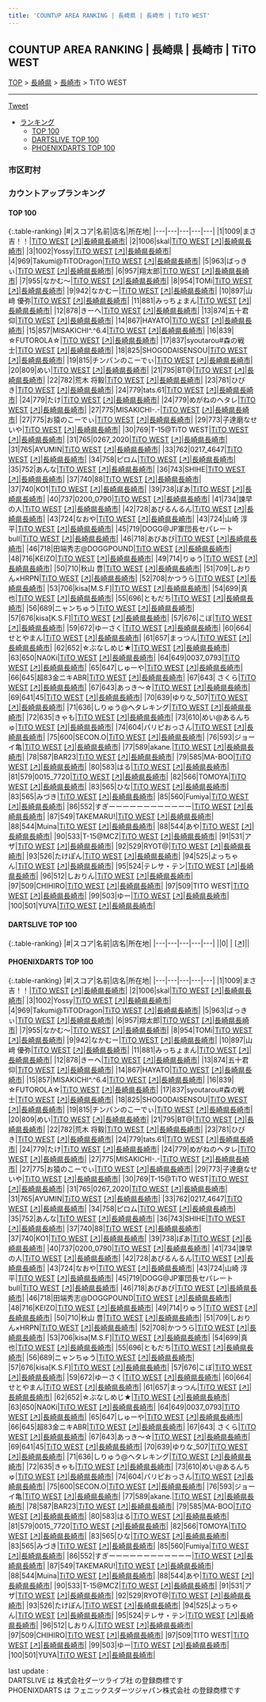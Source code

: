 ```yaml
---
title: 'COUNTUP AREA RANKING | 長崎県 | 長崎市 | TiTO WEST'
---
```

## COUNTUP AREA RANKING | 長崎県 | 長崎市 | TiTO WEST

[TOP](/darts/rank/) > [長崎県](/darts/rank/長崎県/) > [長崎市](/darts/rank/長崎県/長崎市/) > TiTO WEST

___

<a href="https://twitter.com/share?ref_src=twsrc%5Etfw" data-text="COUNTUP AREA RANKING | 長崎県長崎市TiTO WEST" class="twitter-share-button" data-hashtags="DARTSLIVE,PHOENIXDARTS,darts,ダーツ" data-show-count="false">Tweet</a>

* [ランキング](#カウントアップランキング)
    * [TOP 100](#top-100)
    * [DARTSLIVE TOP 100](#dartslive-top-100)
    * [PHOENIXDARTS TOP 100](#phoenixdarts-top-100)

### 市区町村

<ul>

</ul>

### カウントアップランキング

#### TOP 100



{:.table-ranking}
|#|スコア|名前|店名|所在地|
|---|---|---|---|---|
|1|1009|<span class="rank-name-pd">まさ吉！！</span>|<a href="/darts/rank/shops/7920.html">TiTO WEST</a> <a href="https://vs.phoenixdarts.com/jp/shop/shopDetailInfo/s_7920?s_seq=7920">[↗]</a>|<a href="/darts/rank/長崎県/長崎市">長崎県長崎市</a>|
|2|1006|<span class="rank-name-pd">skal</span>|<a href="/darts/rank/shops/7920.html">TiTO WEST</a> <a href="https://vs.phoenixdarts.com/jp/shop/shopDetailInfo/s_7920?s_seq=7920">[↗]</a>|<a href="/darts/rank/長崎県/長崎市">長崎県長崎市</a>|
|3|1002|<span class="rank-name-pd">Yossy</span>|<a href="/darts/rank/shops/7920.html">TiTO WEST</a> <a href="https://vs.phoenixdarts.com/jp/shop/shopDetailInfo/s_7920?s_seq=7920">[↗]</a>|<a href="/darts/rank/長崎県/長崎市">長崎県長崎市</a>|
|4|969|<span class="rank-name-pd">Takumi@TiTODragon</span>|<a href="/darts/rank/shops/7920.html">TiTO WEST</a> <a href="https://vs.phoenixdarts.com/jp/shop/shopDetailInfo/s_7920?s_seq=7920">[↗]</a>|<a href="/darts/rank/長崎県/長崎市">長崎県長崎市</a>|
|5|963|<span class="rank-name-pd">ばっきぃ</span>|<a href="/darts/rank/shops/7920.html">TiTO WEST</a> <a href="https://vs.phoenixdarts.com/jp/shop/shopDetailInfo/s_7920?s_seq=7920">[↗]</a>|<a href="/darts/rank/長崎県/長崎市">長崎県長崎市</a>|
|6|957|<span class="rank-name-pd">翔太郎</span>|<a href="/darts/rank/shops/7920.html">TiTO WEST</a> <a href="https://vs.phoenixdarts.com/jp/shop/shopDetailInfo/s_7920?s_seq=7920">[↗]</a>|<a href="/darts/rank/長崎県/長崎市">長崎県長崎市</a>|
|7|955|<span class="rank-name-pd">なかむ〜</span>|<a href="/darts/rank/shops/7920.html">TiTO WEST</a> <a href="https://vs.phoenixdarts.com/jp/shop/shopDetailInfo/s_7920?s_seq=7920">[↗]</a>|<a href="/darts/rank/長崎県/長崎市">長崎県長崎市</a>|
|8|954|<span class="rank-name-pd">TOMi</span>|<a href="/darts/rank/shops/7920.html">TiTO WEST</a> <a href="https://vs.phoenixdarts.com/jp/shop/shopDetailInfo/s_7920?s_seq=7920">[↗]</a>|<a href="/darts/rank/長崎県/長崎市">長崎県長崎市</a>|
|9|942|<span class="rank-name-pd">なかむー</span>|<a href="/darts/rank/shops/7920.html">TiTO WEST</a> <a href="https://vs.phoenixdarts.com/jp/shop/shopDetailInfo/s_7920?s_seq=7920">[↗]</a>|<a href="/darts/rank/長崎県/長崎市">長崎県長崎市</a>|
|10|897|<span class="rank-name-pd">山﨑 優弥</span>|<a href="/darts/rank/shops/7920.html">TiTO WEST</a> <a href="https://vs.phoenixdarts.com/jp/shop/shopDetailInfo/s_7920?s_seq=7920">[↗]</a>|<a href="/darts/rank/長崎県/長崎市">長崎県長崎市</a>|
|11|881|<span class="rank-name-pd">みっちょまん</span>|<a href="/darts/rank/shops/7920.html">TiTO WEST</a> <a href="https://vs.phoenixdarts.com/jp/shop/shopDetailInfo/s_7920?s_seq=7920">[↗]</a>|<a href="/darts/rank/長崎県/長崎市">長崎県長崎市</a>|
|12|878|<span class="rank-name-pd">きーへ</span>|<a href="/darts/rank/shops/7920.html">TiTO WEST</a> <a href="https://vs.phoenixdarts.com/jp/shop/shopDetailInfo/s_7920?s_seq=7920">[↗]</a>|<a href="/darts/rank/長崎県/長崎市">長崎県長崎市</a>|
|13|874|<span class="rank-name-pd"><span class="pro-icon-pd"></span>五十君 仰</span>|<a href="/darts/rank/shops/7920.html">TiTO WEST</a> <a href="https://vs.phoenixdarts.com/jp/shop/shopDetailInfo/s_7920?s_seq=7920">[↗]</a>|<a href="/darts/rank/長崎県/長崎市">長崎県長崎市</a>|
|14|867|<span class="rank-name-pd">HAYATO</span>|<a href="/darts/rank/shops/7920.html">TiTO WEST</a> <a href="https://vs.phoenixdarts.com/jp/shop/shopDetailInfo/s_7920?s_seq=7920">[↗]</a>|<a href="/darts/rank/長崎県/長崎市">長崎県長崎市</a>|
|15|857|<span class="rank-name-pd">MISAKICHI^.^6.4</span>|<a href="/darts/rank/shops/7920.html">TiTO WEST</a> <a href="https://vs.phoenixdarts.com/jp/shop/shopDetailInfo/s_7920?s_seq=7920">[↗]</a>|<a href="/darts/rank/長崎県/長崎市">長崎県長崎市</a>|
|16|839|<span class="rank-name-pd">☆FUTOROLA☆</span>|<a href="/darts/rank/shops/7920.html">TiTO WEST</a> <a href="https://vs.phoenixdarts.com/jp/shop/shopDetailInfo/s_7920?s_seq=7920">[↗]</a>|<a href="/darts/rank/長崎県/長崎市">長崎県長崎市</a>|
|17|837|<span class="rank-name-pd">syoutarou#森の戦士</span>|<a href="/darts/rank/shops/7920.html">TiTO WEST</a> <a href="https://vs.phoenixdarts.com/jp/shop/shopDetailInfo/s_7920?s_seq=7920">[↗]</a>|<a href="/darts/rank/長崎県/長崎市">長崎県長崎市</a>|
|18|825|<span class="rank-name-pd">SHOGODAISENSOU</span>|<a href="/darts/rank/shops/7920.html">TiTO WEST</a> <a href="https://vs.phoenixdarts.com/jp/shop/shopDetailInfo/s_7920?s_seq=7920">[↗]</a>|<a href="/darts/rank/長崎県/長崎市">長崎県長崎市</a>|
|19|815|<span class="rank-name-pd">チンパンのこーでぃ</span>|<a href="/darts/rank/shops/7920.html">TiTO WEST</a> <a href="https://vs.phoenixdarts.com/jp/shop/shopDetailInfo/s_7920?s_seq=7920">[↗]</a>|<a href="/darts/rank/長崎県/長崎市">長崎県長崎市</a>|
|20|809|<span class="rank-name-pd">めい</span>|<a href="/darts/rank/shops/7920.html">TiTO WEST</a> <a href="https://vs.phoenixdarts.com/jp/shop/shopDetailInfo/s_7920?s_seq=7920">[↗]</a>|<a href="/darts/rank/長崎県/長崎市">長崎県長崎市</a>|
|21|795|<span class="rank-name-pd">BT@</span>|<a href="/darts/rank/shops/7920.html">TiTO WEST</a> <a href="https://vs.phoenixdarts.com/jp/shop/shopDetailInfo/s_7920?s_seq=7920">[↗]</a>|<a href="/darts/rank/長崎県/長崎市">長崎県長崎市</a>|
|22|782|<span class="rank-name-pd">荒木 将毅</span>|<a href="/darts/rank/shops/7920.html">TiTO WEST</a> <a href="https://vs.phoenixdarts.com/jp/shop/shopDetailInfo/s_7920?s_seq=7920">[↗]</a>|<a href="/darts/rank/長崎県/長崎市">長崎県長崎市</a>|
|23|781|<span class="rank-name-pd">ひびき</span>|<a href="/darts/rank/shops/7920.html">TiTO WEST</a> <a href="https://vs.phoenixdarts.com/jp/shop/shopDetailInfo/s_7920?s_seq=7920">[↗]</a>|<a href="/darts/rank/長崎県/長崎市">長崎県長崎市</a>|
|24|779|<span class="rank-name-pd">tats.61</span>|<a href="/darts/rank/shops/7920.html">TiTO WEST</a> <a href="https://vs.phoenixdarts.com/jp/shop/shopDetailInfo/s_7920?s_seq=7920">[↗]</a>|<a href="/darts/rank/長崎県/長崎市">長崎県長崎市</a>|
|24|779|<span class="rank-name-pd">たけ</span>|<a href="/darts/rank/shops/7920.html">TiTO WEST</a> <a href="https://vs.phoenixdarts.com/jp/shop/shopDetailInfo/s_7920?s_seq=7920">[↗]</a>|<a href="/darts/rank/長崎県/長崎市">長崎県長崎市</a>|
|24|779|<span class="rank-name-pd">めがねのヘタレ</span>|<a href="/darts/rank/shops/7920.html">TiTO WEST</a> <a href="https://vs.phoenixdarts.com/jp/shop/shopDetailInfo/s_7920?s_seq=7920">[↗]</a>|<a href="/darts/rank/長崎県/長崎市">長崎県長崎市</a>|
|27|775|<span class="rank-name-pd">MISAKICHI-.-</span>|<a href="/darts/rank/shops/7920.html">TiTO WEST</a> <a href="https://vs.phoenixdarts.com/jp/shop/shopDetailInfo/s_7920?s_seq=7920">[↗]</a>|<a href="/darts/rank/長崎県/長崎市">長崎県長崎市</a>|
|27|775|<span class="rank-name-pd">お猿のこーでぃ</span>|<a href="/darts/rank/shops/7920.html">TiTO WEST</a> <a href="https://vs.phoenixdarts.com/jp/shop/shopDetailInfo/s_7920?s_seq=7920">[↗]</a>|<a href="/darts/rank/長崎県/長崎市">長崎県長崎市</a>|
|29|773|<span class="rank-name-pd">子達磨なせいや</span>|<a href="/darts/rank/shops/7920.html">TiTO WEST</a> <a href="https://vs.phoenixdarts.com/jp/shop/shopDetailInfo/s_7920?s_seq=7920">[↗]</a>|<a href="/darts/rank/長崎県/長崎市">長崎県長崎市</a>|
|30|769|<span class="rank-name-pd">T-15@TiTO WEST</span>|<a href="/darts/rank/shops/7920.html">TiTO WEST</a> <a href="https://vs.phoenixdarts.com/jp/shop/shopDetailInfo/s_7920?s_seq=7920">[↗]</a>|<a href="/darts/rank/長崎県/長崎市">長崎県長崎市</a>|
|31|765|<span class="rank-name-pd">0267_2020</span>|<a href="/darts/rank/shops/7920.html">TiTO WEST</a> <a href="https://vs.phoenixdarts.com/jp/shop/shopDetailInfo/s_7920?s_seq=7920">[↗]</a>|<a href="/darts/rank/長崎県/長崎市">長崎県長崎市</a>|
|31|765|<span class="rank-name-pd">AYUMIN</span>|<a href="/darts/rank/shops/7920.html">TiTO WEST</a> <a href="https://vs.phoenixdarts.com/jp/shop/shopDetailInfo/s_7920?s_seq=7920">[↗]</a>|<a href="/darts/rank/長崎県/長崎市">長崎県長崎市</a>|
|33|762|<span class="rank-name-pd">0217_4647</span>|<a href="/darts/rank/shops/7920.html">TiTO WEST</a> <a href="https://vs.phoenixdarts.com/jp/shop/shopDetailInfo/s_7920?s_seq=7920">[↗]</a>|<a href="/darts/rank/長崎県/長崎市">長崎県長崎市</a>|
|34|758|<span class="rank-name-pd">ピロム</span>|<a href="/darts/rank/shops/7920.html">TiTO WEST</a> <a href="https://vs.phoenixdarts.com/jp/shop/shopDetailInfo/s_7920?s_seq=7920">[↗]</a>|<a href="/darts/rank/長崎県/長崎市">長崎県長崎市</a>|
|35|752|<span class="rank-name-pd">あんな</span>|<a href="/darts/rank/shops/7920.html">TiTO WEST</a> <a href="https://vs.phoenixdarts.com/jp/shop/shopDetailInfo/s_7920?s_seq=7920">[↗]</a>|<a href="/darts/rank/長崎県/長崎市">長崎県長崎市</a>|
|36|743|<span class="rank-name-pd">SHIHE</span>|<a href="/darts/rank/shops/7920.html">TiTO WEST</a> <a href="https://vs.phoenixdarts.com/jp/shop/shopDetailInfo/s_7920?s_seq=7920">[↗]</a>|<a href="/darts/rank/長崎県/長崎市">長崎県長崎市</a>|
|37|740|<span class="rank-name-pd">88</span>|<a href="/darts/rank/shops/7920.html">TiTO WEST</a> <a href="https://vs.phoenixdarts.com/jp/shop/shopDetailInfo/s_7920?s_seq=7920">[↗]</a>|<a href="/darts/rank/長崎県/長崎市">長崎県長崎市</a>|
|37|740|<span class="rank-name-pd">KO1</span>|<a href="/darts/rank/shops/7920.html">TiTO WEST</a> <a href="https://vs.phoenixdarts.com/jp/shop/shopDetailInfo/s_7920?s_seq=7920">[↗]</a>|<a href="/darts/rank/長崎県/長崎市">長崎県長崎市</a>|
|39|738|<span class="rank-name-pd">ぽあ</span>|<a href="/darts/rank/shops/7920.html">TiTO WEST</a> <a href="https://vs.phoenixdarts.com/jp/shop/shopDetailInfo/s_7920?s_seq=7920">[↗]</a>|<a href="/darts/rank/長崎県/長崎市">長崎県長崎市</a>|
|40|737|<span class="rank-name-pd">0200_0790</span>|<a href="/darts/rank/shops/7920.html">TiTO WEST</a> <a href="https://vs.phoenixdarts.com/jp/shop/shopDetailInfo/s_7920?s_seq=7920">[↗]</a>|<a href="/darts/rank/長崎県/長崎市">長崎県長崎市</a>|
|41|734|<span class="rank-name-pd">諫早の人</span>|<a href="/darts/rank/shops/7920.html">TiTO WEST</a> <a href="https://vs.phoenixdarts.com/jp/shop/shopDetailInfo/s_7920?s_seq=7920">[↗]</a>|<a href="/darts/rank/長崎県/長崎市">長崎県長崎市</a>|
|42|728|<span class="rank-name-pd">あびるんるん</span>|<a href="/darts/rank/shops/7920.html">TiTO WEST</a> <a href="https://vs.phoenixdarts.com/jp/shop/shopDetailInfo/s_7920?s_seq=7920">[↗]</a>|<a href="/darts/rank/長崎県/長崎市">長崎県長崎市</a>|
|43|724|<span class="rank-name-pd">なおや</span>|<a href="/darts/rank/shops/7920.html">TiTO WEST</a> <a href="https://vs.phoenixdarts.com/jp/shop/shopDetailInfo/s_7920?s_seq=7920">[↗]</a>|<a href="/darts/rank/長崎県/長崎市">長崎県長崎市</a>|
|43|724|<span class="rank-name-pd">山崎  淳平</span>|<a href="/darts/rank/shops/7920.html">TiTO WEST</a> <a href="https://vs.phoenixdarts.com/jp/shop/shopDetailInfo/s_7920?s_seq=7920">[↗]</a>|<a href="/darts/rank/長崎県/長崎市">長崎県長崎市</a>|
|45|719|<span class="rank-name-pd">DOGG@JP軍団長セパレートbull</span>|<a href="/darts/rank/shops/7920.html">TiTO WEST</a> <a href="https://vs.phoenixdarts.com/jp/shop/shopDetailInfo/s_7920?s_seq=7920">[↗]</a>|<a href="/darts/rank/長崎県/長崎市">長崎県長崎市</a>|
|46|718|<span class="rank-name-pd">あびあび</span>|<a href="/darts/rank/shops/7920.html">TiTO WEST</a> <a href="https://vs.phoenixdarts.com/jp/shop/shopDetailInfo/s_7920?s_seq=7920">[↗]</a>|<a href="/darts/rank/長崎県/長崎市">長崎県長崎市</a>|
|46|718|<span class="rank-name-pd">田端秀志@DOGGPOUND</span>|<a href="/darts/rank/shops/7920.html">TiTO WEST</a> <a href="https://vs.phoenixdarts.com/jp/shop/shopDetailInfo/s_7920?s_seq=7920">[↗]</a>|<a href="/darts/rank/長崎県/長崎市">長崎県長崎市</a>|
|48|716|<span class="rank-name-pd">KEIZO</span>|<a href="/darts/rank/shops/7920.html">TiTO WEST</a> <a href="https://vs.phoenixdarts.com/jp/shop/shopDetailInfo/s_7920?s_seq=7920">[↗]</a>|<a href="/darts/rank/長崎県/長崎市">長崎県長崎市</a>|
|49|714|<span class="rank-name-pd">りゅう</span>|<a href="/darts/rank/shops/7920.html">TiTO WEST</a> <a href="https://vs.phoenixdarts.com/jp/shop/shopDetailInfo/s_7920?s_seq=7920">[↗]</a>|<a href="/darts/rank/長崎県/長崎市">長崎県長崎市</a>|
|50|710|<span class="rank-name-pd"><span class="pro-icon-pd"></span>秋山 豊</span>|<a href="/darts/rank/shops/7920.html">TiTO WEST</a> <a href="https://vs.phoenixdarts.com/jp/shop/shopDetailInfo/s_7920?s_seq=7920">[↗]</a>|<a href="/darts/rank/長崎県/長崎市">長崎県長崎市</a>|
|51|709|<span class="rank-name-pd">しおりん×HRPN</span>|<a href="/darts/rank/shops/7920.html">TiTO WEST</a> <a href="https://vs.phoenixdarts.com/jp/shop/shopDetailInfo/s_7920?s_seq=7920">[↗]</a>|<a href="/darts/rank/長崎県/長崎市">長崎県長崎市</a>|
|52|708|<span class="rank-name-pd">かつうら</span>|<a href="/darts/rank/shops/7920.html">TiTO WEST</a> <a href="https://vs.phoenixdarts.com/jp/shop/shopDetailInfo/s_7920?s_seq=7920">[↗]</a>|<a href="/darts/rank/長崎県/長崎市">長崎県長崎市</a>|
|53|706|<span class="rank-name-pd">kisa[M.S.F]</span>|<a href="/darts/rank/shops/7920.html">TiTO WEST</a> <a href="https://vs.phoenixdarts.com/jp/shop/shopDetailInfo/s_7920?s_seq=7920">[↗]</a>|<a href="/darts/rank/長崎県/長崎市">長崎県長崎市</a>|
|54|699|<span class="rank-name-pd">真也</span>|<a href="/darts/rank/shops/7920.html">TiTO WEST</a> <a href="https://vs.phoenixdarts.com/jp/shop/shopDetailInfo/s_7920?s_seq=7920">[↗]</a>|<a href="/darts/rank/長崎県/長崎市">長崎県長崎市</a>|
|55|696|<span class="rank-name-pd">ともだち</span>|<a href="/darts/rank/shops/7920.html">TiTO WEST</a> <a href="https://vs.phoenixdarts.com/jp/shop/shopDetailInfo/s_7920?s_seq=7920">[↗]</a>|<a href="/darts/rank/長崎県/長崎市">長崎県長崎市</a>|
|56|689|<span class="rank-name-pd">ニャンちゅう</span>|<a href="/darts/rank/shops/7920.html">TiTO WEST</a> <a href="https://vs.phoenixdarts.com/jp/shop/shopDetailInfo/s_7920?s_seq=7920">[↗]</a>|<a href="/darts/rank/長崎県/長崎市">長崎県長崎市</a>|
|57|676|<span class="rank-name-pd">kisa[K.S.F]</span>|<a href="/darts/rank/shops/7920.html">TiTO WEST</a> <a href="https://vs.phoenixdarts.com/jp/shop/shopDetailInfo/s_7920?s_seq=7920">[↗]</a>|<a href="/darts/rank/長崎県/長崎市">長崎県長崎市</a>|
|57|676|<span class="rank-name-pd">こぼ</span>|<a href="/darts/rank/shops/7920.html">TiTO WEST</a> <a href="https://vs.phoenixdarts.com/jp/shop/shopDetailInfo/s_7920?s_seq=7920">[↗]</a>|<a href="/darts/rank/長崎県/長崎市">長崎県長崎市</a>|
|59|672|<span class="rank-name-pd">ゆーさく</span>|<a href="/darts/rank/shops/7920.html">TiTO WEST</a> <a href="https://vs.phoenixdarts.com/jp/shop/shopDetailInfo/s_7920?s_seq=7920">[↗]</a>|<a href="/darts/rank/長崎県/長崎市">長崎県長崎市</a>|
|60|664|<span class="rank-name-pd">せとやまん</span>|<a href="/darts/rank/shops/7920.html">TiTO WEST</a> <a href="https://vs.phoenixdarts.com/jp/shop/shopDetailInfo/s_7920?s_seq=7920">[↗]</a>|<a href="/darts/rank/長崎県/長崎市">長崎県長崎市</a>|
|61|657|<span class="rank-name-pd">まっつん</span>|<a href="/darts/rank/shops/7920.html">TiTO WEST</a> <a href="https://vs.phoenixdarts.com/jp/shop/shopDetailInfo/s_7920?s_seq=7920">[↗]</a>|<a href="/darts/rank/長崎県/長崎市">長崎県長崎市</a>|
|62|652|<span class="rank-name-pd">☆ぶなしめじ★</span>|<a href="/darts/rank/shops/7920.html">TiTO WEST</a> <a href="https://vs.phoenixdarts.com/jp/shop/shopDetailInfo/s_7920?s_seq=7920">[↗]</a>|<a href="/darts/rank/長崎県/長崎市">長崎県長崎市</a>|
|63|650|<span class="rank-name-pd">NA0Ki</span>|<a href="/darts/rank/shops/7920.html">TiTO WEST</a> <a href="https://vs.phoenixdarts.com/jp/shop/shopDetailInfo/s_7920?s_seq=7920">[↗]</a>|<a href="/darts/rank/長崎県/長崎市">長崎県長崎市</a>|
|64|649|<span class="rank-name-pd">0037_0793</span>|<a href="/darts/rank/shops/7920.html">TiTO WEST</a> <a href="https://vs.phoenixdarts.com/jp/shop/shopDetailInfo/s_7920?s_seq=7920">[↗]</a>|<a href="/darts/rank/長崎県/長崎市">長崎県長崎市</a>|
|65|647|<span class="rank-name-pd">しゅーや</span>|<a href="/darts/rank/shops/7920.html">TiTO WEST</a> <a href="https://vs.phoenixdarts.com/jp/shop/shopDetailInfo/s_7920?s_seq=7920">[↗]</a>|<a href="/darts/rank/長崎県/長崎市">長崎県長崎市</a>|
|66|645|<span class="rank-name-pd">超83金ニキABR</span>|<a href="/darts/rank/shops/7920.html">TiTO WEST</a> <a href="https://vs.phoenixdarts.com/jp/shop/shopDetailInfo/s_7920?s_seq=7920">[↗]</a>|<a href="/darts/rank/長崎県/長崎市">長崎県長崎市</a>|
|67|643|<span class="rank-name-pd"> さくら</span>|<a href="/darts/rank/shops/7920.html">TiTO WEST</a> <a href="https://vs.phoenixdarts.com/jp/shop/shopDetailInfo/s_7920?s_seq=7920">[↗]</a>|<a href="/darts/rank/長崎県/長崎市">長崎県長崎市</a>|
|67|643|<span class="rank-name-pd">あっき～☆</span>|<a href="/darts/rank/shops/7920.html">TiTO WEST</a> <a href="https://vs.phoenixdarts.com/jp/shop/shopDetailInfo/s_7920?s_seq=7920">[↗]</a>|<a href="/darts/rank/長崎県/長崎市">長崎県長崎市</a>|
|69|641|<span class="rank-name-pd">45</span>|<a href="/darts/rank/shops/7920.html">TiTO WEST</a> <a href="https://vs.phoenixdarts.com/jp/shop/shopDetailInfo/s_7920?s_seq=7920">[↗]</a>|<a href="/darts/rank/長崎県/長崎市">長崎県長崎市</a>|
|70|639|<span class="rank-name-pd">ゆりな_507</span>|<a href="/darts/rank/shops/7920.html">TiTO WEST</a> <a href="https://vs.phoenixdarts.com/jp/shop/shopDetailInfo/s_7920?s_seq=7920">[↗]</a>|<a href="/darts/rank/長崎県/長崎市">長崎県長崎市</a>|
|71|636|<span class="rank-name-pd">しりゅう@ヘタレキング</span>|<a href="/darts/rank/shops/7920.html">TiTO WEST</a> <a href="https://vs.phoenixdarts.com/jp/shop/shopDetailInfo/s_7920?s_seq=7920">[↗]</a>|<a href="/darts/rank/長崎県/長崎市">長崎県長崎市</a>|
|72|635|<span class="rank-name-pd">きゃも</span>|<a href="/darts/rank/shops/7920.html">TiTO WEST</a> <a href="https://vs.phoenixdarts.com/jp/shop/shopDetailInfo/s_7920?s_seq=7920">[↗]</a>|<a href="/darts/rank/長崎県/長崎市">長崎県長崎市</a>|
|73|610|<span class="rank-name-pd">めい@あるんちゅ</span>|<a href="/darts/rank/shops/7920.html">TiTO WEST</a> <a href="https://vs.phoenixdarts.com/jp/shop/shopDetailInfo/s_7920?s_seq=7920">[↗]</a>|<a href="/darts/rank/長崎県/長崎市">長崎県長崎市</a>|
|74|604|<span class="rank-name-pd">パリピおっさん</span>|<a href="/darts/rank/shops/7920.html">TiTO WEST</a> <a href="https://vs.phoenixdarts.com/jp/shop/shopDetailInfo/s_7920?s_seq=7920">[↗]</a>|<a href="/darts/rank/長崎県/長崎市">長崎県長崎市</a>|
|75|600|<span class="rank-name-pd">SECON.O</span>|<a href="/darts/rank/shops/7920.html">TiTO WEST</a> <a href="https://vs.phoenixdarts.com/jp/shop/shopDetailInfo/s_7920?s_seq=7920">[↗]</a>|<a href="/darts/rank/長崎県/長崎市">長崎県長崎市</a>|
|76|593|<span class="rank-name-pd">ジョーイ亀</span>|<a href="/darts/rank/shops/7920.html">TiTO WEST</a> <a href="https://vs.phoenixdarts.com/jp/shop/shopDetailInfo/s_7920?s_seq=7920">[↗]</a>|<a href="/darts/rank/長崎県/長崎市">長崎県長崎市</a>|
|77|589|<span class="rank-name-pd">akane.</span>|<a href="/darts/rank/shops/7920.html">TiTO WEST</a> <a href="https://vs.phoenixdarts.com/jp/shop/shopDetailInfo/s_7920?s_seq=7920">[↗]</a>|<a href="/darts/rank/長崎県/長崎市">長崎県長崎市</a>|
|78|587|<span class="rank-name-pd">BAR23</span>|<a href="/darts/rank/shops/7920.html">TiTO WEST</a> <a href="https://vs.phoenixdarts.com/jp/shop/shopDetailInfo/s_7920?s_seq=7920">[↗]</a>|<a href="/darts/rank/長崎県/長崎市">長崎県長崎市</a>|
|79|585|<span class="rank-name-pd">MA-BOO</span>|<a href="/darts/rank/shops/7920.html">TiTO WEST</a> <a href="https://vs.phoenixdarts.com/jp/shop/shopDetailInfo/s_7920?s_seq=7920">[↗]</a>|<a href="/darts/rank/長崎県/長崎市">長崎県長崎市</a>|
|80|583|<span class="rank-name-pd">はる</span>|<a href="/darts/rank/shops/7920.html">TiTO WEST</a> <a href="https://vs.phoenixdarts.com/jp/shop/shopDetailInfo/s_7920?s_seq=7920">[↗]</a>|<a href="/darts/rank/長崎県/長崎市">長崎県長崎市</a>|
|81|579|<span class="rank-name-pd">0015_7720</span>|<a href="/darts/rank/shops/7920.html">TiTO WEST</a> <a href="https://vs.phoenixdarts.com/jp/shop/shopDetailInfo/s_7920?s_seq=7920">[↗]</a>|<a href="/darts/rank/長崎県/長崎市">長崎県長崎市</a>|
|82|566|<span class="rank-name-pd">TOMOYA</span>|<a href="/darts/rank/shops/7920.html">TiTO WEST</a> <a href="https://vs.phoenixdarts.com/jp/shop/shopDetailInfo/s_7920?s_seq=7920">[↗]</a>|<a href="/darts/rank/長崎県/長崎市">長崎県長崎市</a>|
|83|565|<span class="rank-name-pd">ひな</span>|<a href="/darts/rank/shops/7920.html">TiTO WEST</a> <a href="https://vs.phoenixdarts.com/jp/shop/shopDetailInfo/s_7920?s_seq=7920">[↗]</a>|<a href="/darts/rank/長崎県/長崎市">長崎県長崎市</a>|
|83|565|<span class="rank-name-pd">みづき</span>|<a href="/darts/rank/shops/7920.html">TiTO WEST</a> <a href="https://vs.phoenixdarts.com/jp/shop/shopDetailInfo/s_7920?s_seq=7920">[↗]</a>|<a href="/darts/rank/長崎県/長崎市">長崎県長崎市</a>|
|85|560|<span class="rank-name-pd">Fumiya</span>|<a href="/darts/rank/shops/7920.html">TiTO WEST</a> <a href="https://vs.phoenixdarts.com/jp/shop/shopDetailInfo/s_7920?s_seq=7920">[↗]</a>|<a href="/darts/rank/長崎県/長崎市">長崎県長崎市</a>|
|86|552|<span class="rank-name-pd">すぎーーーーーーーーーーーー</span>|<a href="/darts/rank/shops/7920.html">TiTO WEST</a> <a href="https://vs.phoenixdarts.com/jp/shop/shopDetailInfo/s_7920?s_seq=7920">[↗]</a>|<a href="/darts/rank/長崎県/長崎市">長崎県長崎市</a>|
|87|549|<span class="rank-name-pd">TAKEMARU!</span>|<a href="/darts/rank/shops/7920.html">TiTO WEST</a> <a href="https://vs.phoenixdarts.com/jp/shop/shopDetailInfo/s_7920?s_seq=7920">[↗]</a>|<a href="/darts/rank/長崎県/長崎市">長崎県長崎市</a>|
|88|544|<span class="rank-name-pd">Muina</span>|<a href="/darts/rank/shops/7920.html">TiTO WEST</a> <a href="https://vs.phoenixdarts.com/jp/shop/shopDetailInfo/s_7920?s_seq=7920">[↗]</a>|<a href="/darts/rank/長崎県/長崎市">長崎県長崎市</a>|
|88|544|<span class="rank-name-pd">あや</span>|<a href="/darts/rank/shops/7920.html">TiTO WEST</a> <a href="https://vs.phoenixdarts.com/jp/shop/shopDetailInfo/s_7920?s_seq=7920">[↗]</a>|<a href="/darts/rank/長崎県/長崎市">長崎県長崎市</a>|
|90|533|<span class="rank-name-pd">T-15@MCZ</span>|<a href="/darts/rank/shops/7920.html">TiTO WEST</a> <a href="https://vs.phoenixdarts.com/jp/shop/shopDetailInfo/s_7920?s_seq=7920">[↗]</a>|<a href="/darts/rank/長崎県/長崎市">長崎県長崎市</a>|
|91|531|<span class="rank-name-pd">アザ</span>|<a href="/darts/rank/shops/7920.html">TiTO WEST</a> <a href="https://vs.phoenixdarts.com/jp/shop/shopDetailInfo/s_7920?s_seq=7920">[↗]</a>|<a href="/darts/rank/長崎県/長崎市">長崎県長崎市</a>|
|92|529|<span class="rank-name-pd">RYOT@</span>|<a href="/darts/rank/shops/7920.html">TiTO WEST</a> <a href="https://vs.phoenixdarts.com/jp/shop/shopDetailInfo/s_7920?s_seq=7920">[↗]</a>|<a href="/darts/rank/長崎県/長崎市">長崎県長崎市</a>|
|93|526|<span class="rank-name-pd">たけぽん</span>|<a href="/darts/rank/shops/7920.html">TiTO WEST</a> <a href="https://vs.phoenixdarts.com/jp/shop/shopDetailInfo/s_7920?s_seq=7920">[↗]</a>|<a href="/darts/rank/長崎県/長崎市">長崎県長崎市</a>|
|94|525|<span class="rank-name-pd">よっちゃん</span>|<a href="/darts/rank/shops/7920.html">TiTO WEST</a> <a href="https://vs.phoenixdarts.com/jp/shop/shopDetailInfo/s_7920?s_seq=7920">[↗]</a>|<a href="/darts/rank/長崎県/長崎市">長崎県長崎市</a>|
|95|524|<span class="rank-name-pd">テレサ・テン</span>|<a href="/darts/rank/shops/7920.html">TiTO WEST</a> <a href="https://vs.phoenixdarts.com/jp/shop/shopDetailInfo/s_7920?s_seq=7920">[↗]</a>|<a href="/darts/rank/長崎県/長崎市">長崎県長崎市</a>|
|96|512|<span class="rank-name-pd">しおりん</span>|<a href="/darts/rank/shops/7920.html">TiTO WEST</a> <a href="https://vs.phoenixdarts.com/jp/shop/shopDetailInfo/s_7920?s_seq=7920">[↗]</a>|<a href="/darts/rank/長崎県/長崎市">長崎県長崎市</a>|
|97|509|<span class="rank-name-pd">CHIHIRO</span>|<a href="/darts/rank/shops/7920.html">TiTO WEST</a> <a href="https://vs.phoenixdarts.com/jp/shop/shopDetailInfo/s_7920?s_seq=7920">[↗]</a>|<a href="/darts/rank/長崎県/長崎市">長崎県長崎市</a>|
|97|509|<span class="rank-name-pd">TITO WEST</span>|<a href="/darts/rank/shops/7920.html">TiTO WEST</a> <a href="https://vs.phoenixdarts.com/jp/shop/shopDetailInfo/s_7920?s_seq=7920">[↗]</a>|<a href="/darts/rank/長崎県/長崎市">長崎県長崎市</a>|
|99|503|<span class="rank-name-pd">ゆー</span>|<a href="/darts/rank/shops/7920.html">TiTO WEST</a> <a href="https://vs.phoenixdarts.com/jp/shop/shopDetailInfo/s_7920?s_seq=7920">[↗]</a>|<a href="/darts/rank/長崎県/長崎市">長崎県長崎市</a>|
|100|501|<span class="rank-name-pd">YUYA</span>|<a href="/darts/rank/shops/7920.html">TiTO WEST</a> <a href="https://vs.phoenixdarts.com/jp/shop/shopDetailInfo/s_7920?s_seq=7920">[↗]</a>|<a href="/darts/rank/長崎県/長崎市">長崎県長崎市</a>|


#### DARTSLIVE TOP 100



{:.table-ranking}
|#|スコア|名前|店名|所在地|
|---|---|---|---|---|
||0|<span class="rank-name-dl"> </span>|<a href="/darts/rank/shops/.html"></a> <a href="">[↗]</a>|<a href="/darts/rank//"></a>|


#### PHOENIXDARTS TOP 100



{:.table-ranking}
|#|スコア|名前|店名|所在地|
|---|---|---|---|---|
|1|1009|<span class="rank-name-pd">まさ吉！！</span>|<a href="/darts/rank/shops/7920.html">TiTO WEST</a> <a href="https://vs.phoenixdarts.com/jp/shop/shopDetailInfo/s_7920?s_seq=7920">[↗]</a>|<a href="/darts/rank/長崎県/長崎市">長崎県長崎市</a>|
|2|1006|<span class="rank-name-pd">skal</span>|<a href="/darts/rank/shops/7920.html">TiTO WEST</a> <a href="https://vs.phoenixdarts.com/jp/shop/shopDetailInfo/s_7920?s_seq=7920">[↗]</a>|<a href="/darts/rank/長崎県/長崎市">長崎県長崎市</a>|
|3|1002|<span class="rank-name-pd">Yossy</span>|<a href="/darts/rank/shops/7920.html">TiTO WEST</a> <a href="https://vs.phoenixdarts.com/jp/shop/shopDetailInfo/s_7920?s_seq=7920">[↗]</a>|<a href="/darts/rank/長崎県/長崎市">長崎県長崎市</a>|
|4|969|<span class="rank-name-pd">Takumi@TiTODragon</span>|<a href="/darts/rank/shops/7920.html">TiTO WEST</a> <a href="https://vs.phoenixdarts.com/jp/shop/shopDetailInfo/s_7920?s_seq=7920">[↗]</a>|<a href="/darts/rank/長崎県/長崎市">長崎県長崎市</a>|
|5|963|<span class="rank-name-pd">ばっきぃ</span>|<a href="/darts/rank/shops/7920.html">TiTO WEST</a> <a href="https://vs.phoenixdarts.com/jp/shop/shopDetailInfo/s_7920?s_seq=7920">[↗]</a>|<a href="/darts/rank/長崎県/長崎市">長崎県長崎市</a>|
|6|957|<span class="rank-name-pd">翔太郎</span>|<a href="/darts/rank/shops/7920.html">TiTO WEST</a> <a href="https://vs.phoenixdarts.com/jp/shop/shopDetailInfo/s_7920?s_seq=7920">[↗]</a>|<a href="/darts/rank/長崎県/長崎市">長崎県長崎市</a>|
|7|955|<span class="rank-name-pd">なかむ〜</span>|<a href="/darts/rank/shops/7920.html">TiTO WEST</a> <a href="https://vs.phoenixdarts.com/jp/shop/shopDetailInfo/s_7920?s_seq=7920">[↗]</a>|<a href="/darts/rank/長崎県/長崎市">長崎県長崎市</a>|
|8|954|<span class="rank-name-pd">TOMi</span>|<a href="/darts/rank/shops/7920.html">TiTO WEST</a> <a href="https://vs.phoenixdarts.com/jp/shop/shopDetailInfo/s_7920?s_seq=7920">[↗]</a>|<a href="/darts/rank/長崎県/長崎市">長崎県長崎市</a>|
|9|942|<span class="rank-name-pd">なかむー</span>|<a href="/darts/rank/shops/7920.html">TiTO WEST</a> <a href="https://vs.phoenixdarts.com/jp/shop/shopDetailInfo/s_7920?s_seq=7920">[↗]</a>|<a href="/darts/rank/長崎県/長崎市">長崎県長崎市</a>|
|10|897|<span class="rank-name-pd">山﨑 優弥</span>|<a href="/darts/rank/shops/7920.html">TiTO WEST</a> <a href="https://vs.phoenixdarts.com/jp/shop/shopDetailInfo/s_7920?s_seq=7920">[↗]</a>|<a href="/darts/rank/長崎県/長崎市">長崎県長崎市</a>|
|11|881|<span class="rank-name-pd">みっちょまん</span>|<a href="/darts/rank/shops/7920.html">TiTO WEST</a> <a href="https://vs.phoenixdarts.com/jp/shop/shopDetailInfo/s_7920?s_seq=7920">[↗]</a>|<a href="/darts/rank/長崎県/長崎市">長崎県長崎市</a>|
|12|878|<span class="rank-name-pd">きーへ</span>|<a href="/darts/rank/shops/7920.html">TiTO WEST</a> <a href="https://vs.phoenixdarts.com/jp/shop/shopDetailInfo/s_7920?s_seq=7920">[↗]</a>|<a href="/darts/rank/長崎県/長崎市">長崎県長崎市</a>|
|13|874|<span class="rank-name-pd"><span class="pro-icon-pd"></span>五十君 仰</span>|<a href="/darts/rank/shops/7920.html">TiTO WEST</a> <a href="https://vs.phoenixdarts.com/jp/shop/shopDetailInfo/s_7920?s_seq=7920">[↗]</a>|<a href="/darts/rank/長崎県/長崎市">長崎県長崎市</a>|
|14|867|<span class="rank-name-pd">HAYATO</span>|<a href="/darts/rank/shops/7920.html">TiTO WEST</a> <a href="https://vs.phoenixdarts.com/jp/shop/shopDetailInfo/s_7920?s_seq=7920">[↗]</a>|<a href="/darts/rank/長崎県/長崎市">長崎県長崎市</a>|
|15|857|<span class="rank-name-pd">MISAKICHI^.^6.4</span>|<a href="/darts/rank/shops/7920.html">TiTO WEST</a> <a href="https://vs.phoenixdarts.com/jp/shop/shopDetailInfo/s_7920?s_seq=7920">[↗]</a>|<a href="/darts/rank/長崎県/長崎市">長崎県長崎市</a>|
|16|839|<span class="rank-name-pd">☆FUTOROLA☆</span>|<a href="/darts/rank/shops/7920.html">TiTO WEST</a> <a href="https://vs.phoenixdarts.com/jp/shop/shopDetailInfo/s_7920?s_seq=7920">[↗]</a>|<a href="/darts/rank/長崎県/長崎市">長崎県長崎市</a>|
|17|837|<span class="rank-name-pd">syoutarou#森の戦士</span>|<a href="/darts/rank/shops/7920.html">TiTO WEST</a> <a href="https://vs.phoenixdarts.com/jp/shop/shopDetailInfo/s_7920?s_seq=7920">[↗]</a>|<a href="/darts/rank/長崎県/長崎市">長崎県長崎市</a>|
|18|825|<span class="rank-name-pd">SHOGODAISENSOU</span>|<a href="/darts/rank/shops/7920.html">TiTO WEST</a> <a href="https://vs.phoenixdarts.com/jp/shop/shopDetailInfo/s_7920?s_seq=7920">[↗]</a>|<a href="/darts/rank/長崎県/長崎市">長崎県長崎市</a>|
|19|815|<span class="rank-name-pd">チンパンのこーでぃ</span>|<a href="/darts/rank/shops/7920.html">TiTO WEST</a> <a href="https://vs.phoenixdarts.com/jp/shop/shopDetailInfo/s_7920?s_seq=7920">[↗]</a>|<a href="/darts/rank/長崎県/長崎市">長崎県長崎市</a>|
|20|809|<span class="rank-name-pd">めい</span>|<a href="/darts/rank/shops/7920.html">TiTO WEST</a> <a href="https://vs.phoenixdarts.com/jp/shop/shopDetailInfo/s_7920?s_seq=7920">[↗]</a>|<a href="/darts/rank/長崎県/長崎市">長崎県長崎市</a>|
|21|795|<span class="rank-name-pd">BT@</span>|<a href="/darts/rank/shops/7920.html">TiTO WEST</a> <a href="https://vs.phoenixdarts.com/jp/shop/shopDetailInfo/s_7920?s_seq=7920">[↗]</a>|<a href="/darts/rank/長崎県/長崎市">長崎県長崎市</a>|
|22|782|<span class="rank-name-pd">荒木 将毅</span>|<a href="/darts/rank/shops/7920.html">TiTO WEST</a> <a href="https://vs.phoenixdarts.com/jp/shop/shopDetailInfo/s_7920?s_seq=7920">[↗]</a>|<a href="/darts/rank/長崎県/長崎市">長崎県長崎市</a>|
|23|781|<span class="rank-name-pd">ひびき</span>|<a href="/darts/rank/shops/7920.html">TiTO WEST</a> <a href="https://vs.phoenixdarts.com/jp/shop/shopDetailInfo/s_7920?s_seq=7920">[↗]</a>|<a href="/darts/rank/長崎県/長崎市">長崎県長崎市</a>|
|24|779|<span class="rank-name-pd">tats.61</span>|<a href="/darts/rank/shops/7920.html">TiTO WEST</a> <a href="https://vs.phoenixdarts.com/jp/shop/shopDetailInfo/s_7920?s_seq=7920">[↗]</a>|<a href="/darts/rank/長崎県/長崎市">長崎県長崎市</a>|
|24|779|<span class="rank-name-pd">たけ</span>|<a href="/darts/rank/shops/7920.html">TiTO WEST</a> <a href="https://vs.phoenixdarts.com/jp/shop/shopDetailInfo/s_7920?s_seq=7920">[↗]</a>|<a href="/darts/rank/長崎県/長崎市">長崎県長崎市</a>|
|24|779|<span class="rank-name-pd">めがねのヘタレ</span>|<a href="/darts/rank/shops/7920.html">TiTO WEST</a> <a href="https://vs.phoenixdarts.com/jp/shop/shopDetailInfo/s_7920?s_seq=7920">[↗]</a>|<a href="/darts/rank/長崎県/長崎市">長崎県長崎市</a>|
|27|775|<span class="rank-name-pd">MISAKICHI-.-</span>|<a href="/darts/rank/shops/7920.html">TiTO WEST</a> <a href="https://vs.phoenixdarts.com/jp/shop/shopDetailInfo/s_7920?s_seq=7920">[↗]</a>|<a href="/darts/rank/長崎県/長崎市">長崎県長崎市</a>|
|27|775|<span class="rank-name-pd">お猿のこーでぃ</span>|<a href="/darts/rank/shops/7920.html">TiTO WEST</a> <a href="https://vs.phoenixdarts.com/jp/shop/shopDetailInfo/s_7920?s_seq=7920">[↗]</a>|<a href="/darts/rank/長崎県/長崎市">長崎県長崎市</a>|
|29|773|<span class="rank-name-pd">子達磨なせいや</span>|<a href="/darts/rank/shops/7920.html">TiTO WEST</a> <a href="https://vs.phoenixdarts.com/jp/shop/shopDetailInfo/s_7920?s_seq=7920">[↗]</a>|<a href="/darts/rank/長崎県/長崎市">長崎県長崎市</a>|
|30|769|<span class="rank-name-pd">T-15@TiTO WEST</span>|<a href="/darts/rank/shops/7920.html">TiTO WEST</a> <a href="https://vs.phoenixdarts.com/jp/shop/shopDetailInfo/s_7920?s_seq=7920">[↗]</a>|<a href="/darts/rank/長崎県/長崎市">長崎県長崎市</a>|
|31|765|<span class="rank-name-pd">0267_2020</span>|<a href="/darts/rank/shops/7920.html">TiTO WEST</a> <a href="https://vs.phoenixdarts.com/jp/shop/shopDetailInfo/s_7920?s_seq=7920">[↗]</a>|<a href="/darts/rank/長崎県/長崎市">長崎県長崎市</a>|
|31|765|<span class="rank-name-pd">AYUMIN</span>|<a href="/darts/rank/shops/7920.html">TiTO WEST</a> <a href="https://vs.phoenixdarts.com/jp/shop/shopDetailInfo/s_7920?s_seq=7920">[↗]</a>|<a href="/darts/rank/長崎県/長崎市">長崎県長崎市</a>|
|33|762|<span class="rank-name-pd">0217_4647</span>|<a href="/darts/rank/shops/7920.html">TiTO WEST</a> <a href="https://vs.phoenixdarts.com/jp/shop/shopDetailInfo/s_7920?s_seq=7920">[↗]</a>|<a href="/darts/rank/長崎県/長崎市">長崎県長崎市</a>|
|34|758|<span class="rank-name-pd">ピロム</span>|<a href="/darts/rank/shops/7920.html">TiTO WEST</a> <a href="https://vs.phoenixdarts.com/jp/shop/shopDetailInfo/s_7920?s_seq=7920">[↗]</a>|<a href="/darts/rank/長崎県/長崎市">長崎県長崎市</a>|
|35|752|<span class="rank-name-pd">あんな</span>|<a href="/darts/rank/shops/7920.html">TiTO WEST</a> <a href="https://vs.phoenixdarts.com/jp/shop/shopDetailInfo/s_7920?s_seq=7920">[↗]</a>|<a href="/darts/rank/長崎県/長崎市">長崎県長崎市</a>|
|36|743|<span class="rank-name-pd">SHIHE</span>|<a href="/darts/rank/shops/7920.html">TiTO WEST</a> <a href="https://vs.phoenixdarts.com/jp/shop/shopDetailInfo/s_7920?s_seq=7920">[↗]</a>|<a href="/darts/rank/長崎県/長崎市">長崎県長崎市</a>|
|37|740|<span class="rank-name-pd">88</span>|<a href="/darts/rank/shops/7920.html">TiTO WEST</a> <a href="https://vs.phoenixdarts.com/jp/shop/shopDetailInfo/s_7920?s_seq=7920">[↗]</a>|<a href="/darts/rank/長崎県/長崎市">長崎県長崎市</a>|
|37|740|<span class="rank-name-pd">KO1</span>|<a href="/darts/rank/shops/7920.html">TiTO WEST</a> <a href="https://vs.phoenixdarts.com/jp/shop/shopDetailInfo/s_7920?s_seq=7920">[↗]</a>|<a href="/darts/rank/長崎県/長崎市">長崎県長崎市</a>|
|39|738|<span class="rank-name-pd">ぽあ</span>|<a href="/darts/rank/shops/7920.html">TiTO WEST</a> <a href="https://vs.phoenixdarts.com/jp/shop/shopDetailInfo/s_7920?s_seq=7920">[↗]</a>|<a href="/darts/rank/長崎県/長崎市">長崎県長崎市</a>|
|40|737|<span class="rank-name-pd">0200_0790</span>|<a href="/darts/rank/shops/7920.html">TiTO WEST</a> <a href="https://vs.phoenixdarts.com/jp/shop/shopDetailInfo/s_7920?s_seq=7920">[↗]</a>|<a href="/darts/rank/長崎県/長崎市">長崎県長崎市</a>|
|41|734|<span class="rank-name-pd">諫早の人</span>|<a href="/darts/rank/shops/7920.html">TiTO WEST</a> <a href="https://vs.phoenixdarts.com/jp/shop/shopDetailInfo/s_7920?s_seq=7920">[↗]</a>|<a href="/darts/rank/長崎県/長崎市">長崎県長崎市</a>|
|42|728|<span class="rank-name-pd">あびるんるん</span>|<a href="/darts/rank/shops/7920.html">TiTO WEST</a> <a href="https://vs.phoenixdarts.com/jp/shop/shopDetailInfo/s_7920?s_seq=7920">[↗]</a>|<a href="/darts/rank/長崎県/長崎市">長崎県長崎市</a>|
|43|724|<span class="rank-name-pd">なおや</span>|<a href="/darts/rank/shops/7920.html">TiTO WEST</a> <a href="https://vs.phoenixdarts.com/jp/shop/shopDetailInfo/s_7920?s_seq=7920">[↗]</a>|<a href="/darts/rank/長崎県/長崎市">長崎県長崎市</a>|
|43|724|<span class="rank-name-pd">山崎  淳平</span>|<a href="/darts/rank/shops/7920.html">TiTO WEST</a> <a href="https://vs.phoenixdarts.com/jp/shop/shopDetailInfo/s_7920?s_seq=7920">[↗]</a>|<a href="/darts/rank/長崎県/長崎市">長崎県長崎市</a>|
|45|719|<span class="rank-name-pd">DOGG@JP軍団長セパレートbull</span>|<a href="/darts/rank/shops/7920.html">TiTO WEST</a> <a href="https://vs.phoenixdarts.com/jp/shop/shopDetailInfo/s_7920?s_seq=7920">[↗]</a>|<a href="/darts/rank/長崎県/長崎市">長崎県長崎市</a>|
|46|718|<span class="rank-name-pd">あびあび</span>|<a href="/darts/rank/shops/7920.html">TiTO WEST</a> <a href="https://vs.phoenixdarts.com/jp/shop/shopDetailInfo/s_7920?s_seq=7920">[↗]</a>|<a href="/darts/rank/長崎県/長崎市">長崎県長崎市</a>|
|46|718|<span class="rank-name-pd">田端秀志@DOGGPOUND</span>|<a href="/darts/rank/shops/7920.html">TiTO WEST</a> <a href="https://vs.phoenixdarts.com/jp/shop/shopDetailInfo/s_7920?s_seq=7920">[↗]</a>|<a href="/darts/rank/長崎県/長崎市">長崎県長崎市</a>|
|48|716|<span class="rank-name-pd">KEIZO</span>|<a href="/darts/rank/shops/7920.html">TiTO WEST</a> <a href="https://vs.phoenixdarts.com/jp/shop/shopDetailInfo/s_7920?s_seq=7920">[↗]</a>|<a href="/darts/rank/長崎県/長崎市">長崎県長崎市</a>|
|49|714|<span class="rank-name-pd">りゅう</span>|<a href="/darts/rank/shops/7920.html">TiTO WEST</a> <a href="https://vs.phoenixdarts.com/jp/shop/shopDetailInfo/s_7920?s_seq=7920">[↗]</a>|<a href="/darts/rank/長崎県/長崎市">長崎県長崎市</a>|
|50|710|<span class="rank-name-pd"><span class="pro-icon-pd"></span>秋山 豊</span>|<a href="/darts/rank/shops/7920.html">TiTO WEST</a> <a href="https://vs.phoenixdarts.com/jp/shop/shopDetailInfo/s_7920?s_seq=7920">[↗]</a>|<a href="/darts/rank/長崎県/長崎市">長崎県長崎市</a>|
|51|709|<span class="rank-name-pd">しおりん×HRPN</span>|<a href="/darts/rank/shops/7920.html">TiTO WEST</a> <a href="https://vs.phoenixdarts.com/jp/shop/shopDetailInfo/s_7920?s_seq=7920">[↗]</a>|<a href="/darts/rank/長崎県/長崎市">長崎県長崎市</a>|
|52|708|<span class="rank-name-pd">かつうら</span>|<a href="/darts/rank/shops/7920.html">TiTO WEST</a> <a href="https://vs.phoenixdarts.com/jp/shop/shopDetailInfo/s_7920?s_seq=7920">[↗]</a>|<a href="/darts/rank/長崎県/長崎市">長崎県長崎市</a>|
|53|706|<span class="rank-name-pd">kisa[M.S.F]</span>|<a href="/darts/rank/shops/7920.html">TiTO WEST</a> <a href="https://vs.phoenixdarts.com/jp/shop/shopDetailInfo/s_7920?s_seq=7920">[↗]</a>|<a href="/darts/rank/長崎県/長崎市">長崎県長崎市</a>|
|54|699|<span class="rank-name-pd">真也</span>|<a href="/darts/rank/shops/7920.html">TiTO WEST</a> <a href="https://vs.phoenixdarts.com/jp/shop/shopDetailInfo/s_7920?s_seq=7920">[↗]</a>|<a href="/darts/rank/長崎県/長崎市">長崎県長崎市</a>|
|55|696|<span class="rank-name-pd">ともだち</span>|<a href="/darts/rank/shops/7920.html">TiTO WEST</a> <a href="https://vs.phoenixdarts.com/jp/shop/shopDetailInfo/s_7920?s_seq=7920">[↗]</a>|<a href="/darts/rank/長崎県/長崎市">長崎県長崎市</a>|
|56|689|<span class="rank-name-pd">ニャンちゅう</span>|<a href="/darts/rank/shops/7920.html">TiTO WEST</a> <a href="https://vs.phoenixdarts.com/jp/shop/shopDetailInfo/s_7920?s_seq=7920">[↗]</a>|<a href="/darts/rank/長崎県/長崎市">長崎県長崎市</a>|
|57|676|<span class="rank-name-pd">kisa[K.S.F]</span>|<a href="/darts/rank/shops/7920.html">TiTO WEST</a> <a href="https://vs.phoenixdarts.com/jp/shop/shopDetailInfo/s_7920?s_seq=7920">[↗]</a>|<a href="/darts/rank/長崎県/長崎市">長崎県長崎市</a>|
|57|676|<span class="rank-name-pd">こぼ</span>|<a href="/darts/rank/shops/7920.html">TiTO WEST</a> <a href="https://vs.phoenixdarts.com/jp/shop/shopDetailInfo/s_7920?s_seq=7920">[↗]</a>|<a href="/darts/rank/長崎県/長崎市">長崎県長崎市</a>|
|59|672|<span class="rank-name-pd">ゆーさく</span>|<a href="/darts/rank/shops/7920.html">TiTO WEST</a> <a href="https://vs.phoenixdarts.com/jp/shop/shopDetailInfo/s_7920?s_seq=7920">[↗]</a>|<a href="/darts/rank/長崎県/長崎市">長崎県長崎市</a>|
|60|664|<span class="rank-name-pd">せとやまん</span>|<a href="/darts/rank/shops/7920.html">TiTO WEST</a> <a href="https://vs.phoenixdarts.com/jp/shop/shopDetailInfo/s_7920?s_seq=7920">[↗]</a>|<a href="/darts/rank/長崎県/長崎市">長崎県長崎市</a>|
|61|657|<span class="rank-name-pd">まっつん</span>|<a href="/darts/rank/shops/7920.html">TiTO WEST</a> <a href="https://vs.phoenixdarts.com/jp/shop/shopDetailInfo/s_7920?s_seq=7920">[↗]</a>|<a href="/darts/rank/長崎県/長崎市">長崎県長崎市</a>|
|62|652|<span class="rank-name-pd">☆ぶなしめじ★</span>|<a href="/darts/rank/shops/7920.html">TiTO WEST</a> <a href="https://vs.phoenixdarts.com/jp/shop/shopDetailInfo/s_7920?s_seq=7920">[↗]</a>|<a href="/darts/rank/長崎県/長崎市">長崎県長崎市</a>|
|63|650|<span class="rank-name-pd">NA0Ki</span>|<a href="/darts/rank/shops/7920.html">TiTO WEST</a> <a href="https://vs.phoenixdarts.com/jp/shop/shopDetailInfo/s_7920?s_seq=7920">[↗]</a>|<a href="/darts/rank/長崎県/長崎市">長崎県長崎市</a>|
|64|649|<span class="rank-name-pd">0037_0793</span>|<a href="/darts/rank/shops/7920.html">TiTO WEST</a> <a href="https://vs.phoenixdarts.com/jp/shop/shopDetailInfo/s_7920?s_seq=7920">[↗]</a>|<a href="/darts/rank/長崎県/長崎市">長崎県長崎市</a>|
|65|647|<span class="rank-name-pd">しゅーや</span>|<a href="/darts/rank/shops/7920.html">TiTO WEST</a> <a href="https://vs.phoenixdarts.com/jp/shop/shopDetailInfo/s_7920?s_seq=7920">[↗]</a>|<a href="/darts/rank/長崎県/長崎市">長崎県長崎市</a>|
|66|645|<span class="rank-name-pd">超83金ニキABR</span>|<a href="/darts/rank/shops/7920.html">TiTO WEST</a> <a href="https://vs.phoenixdarts.com/jp/shop/shopDetailInfo/s_7920?s_seq=7920">[↗]</a>|<a href="/darts/rank/長崎県/長崎市">長崎県長崎市</a>|
|67|643|<span class="rank-name-pd"> さくら</span>|<a href="/darts/rank/shops/7920.html">TiTO WEST</a> <a href="https://vs.phoenixdarts.com/jp/shop/shopDetailInfo/s_7920?s_seq=7920">[↗]</a>|<a href="/darts/rank/長崎県/長崎市">長崎県長崎市</a>|
|67|643|<span class="rank-name-pd">あっき～☆</span>|<a href="/darts/rank/shops/7920.html">TiTO WEST</a> <a href="https://vs.phoenixdarts.com/jp/shop/shopDetailInfo/s_7920?s_seq=7920">[↗]</a>|<a href="/darts/rank/長崎県/長崎市">長崎県長崎市</a>|
|69|641|<span class="rank-name-pd">45</span>|<a href="/darts/rank/shops/7920.html">TiTO WEST</a> <a href="https://vs.phoenixdarts.com/jp/shop/shopDetailInfo/s_7920?s_seq=7920">[↗]</a>|<a href="/darts/rank/長崎県/長崎市">長崎県長崎市</a>|
|70|639|<span class="rank-name-pd">ゆりな_507</span>|<a href="/darts/rank/shops/7920.html">TiTO WEST</a> <a href="https://vs.phoenixdarts.com/jp/shop/shopDetailInfo/s_7920?s_seq=7920">[↗]</a>|<a href="/darts/rank/長崎県/長崎市">長崎県長崎市</a>|
|71|636|<span class="rank-name-pd">しりゅう@ヘタレキング</span>|<a href="/darts/rank/shops/7920.html">TiTO WEST</a> <a href="https://vs.phoenixdarts.com/jp/shop/shopDetailInfo/s_7920?s_seq=7920">[↗]</a>|<a href="/darts/rank/長崎県/長崎市">長崎県長崎市</a>|
|72|635|<span class="rank-name-pd">きゃも</span>|<a href="/darts/rank/shops/7920.html">TiTO WEST</a> <a href="https://vs.phoenixdarts.com/jp/shop/shopDetailInfo/s_7920?s_seq=7920">[↗]</a>|<a href="/darts/rank/長崎県/長崎市">長崎県長崎市</a>|
|73|610|<span class="rank-name-pd">めい@あるんちゅ</span>|<a href="/darts/rank/shops/7920.html">TiTO WEST</a> <a href="https://vs.phoenixdarts.com/jp/shop/shopDetailInfo/s_7920?s_seq=7920">[↗]</a>|<a href="/darts/rank/長崎県/長崎市">長崎県長崎市</a>|
|74|604|<span class="rank-name-pd">パリピおっさん</span>|<a href="/darts/rank/shops/7920.html">TiTO WEST</a> <a href="https://vs.phoenixdarts.com/jp/shop/shopDetailInfo/s_7920?s_seq=7920">[↗]</a>|<a href="/darts/rank/長崎県/長崎市">長崎県長崎市</a>|
|75|600|<span class="rank-name-pd">SECON.O</span>|<a href="/darts/rank/shops/7920.html">TiTO WEST</a> <a href="https://vs.phoenixdarts.com/jp/shop/shopDetailInfo/s_7920?s_seq=7920">[↗]</a>|<a href="/darts/rank/長崎県/長崎市">長崎県長崎市</a>|
|76|593|<span class="rank-name-pd">ジョーイ亀</span>|<a href="/darts/rank/shops/7920.html">TiTO WEST</a> <a href="https://vs.phoenixdarts.com/jp/shop/shopDetailInfo/s_7920?s_seq=7920">[↗]</a>|<a href="/darts/rank/長崎県/長崎市">長崎県長崎市</a>|
|77|589|<span class="rank-name-pd">akane.</span>|<a href="/darts/rank/shops/7920.html">TiTO WEST</a> <a href="https://vs.phoenixdarts.com/jp/shop/shopDetailInfo/s_7920?s_seq=7920">[↗]</a>|<a href="/darts/rank/長崎県/長崎市">長崎県長崎市</a>|
|78|587|<span class="rank-name-pd">BAR23</span>|<a href="/darts/rank/shops/7920.html">TiTO WEST</a> <a href="https://vs.phoenixdarts.com/jp/shop/shopDetailInfo/s_7920?s_seq=7920">[↗]</a>|<a href="/darts/rank/長崎県/長崎市">長崎県長崎市</a>|
|79|585|<span class="rank-name-pd">MA-BOO</span>|<a href="/darts/rank/shops/7920.html">TiTO WEST</a> <a href="https://vs.phoenixdarts.com/jp/shop/shopDetailInfo/s_7920?s_seq=7920">[↗]</a>|<a href="/darts/rank/長崎県/長崎市">長崎県長崎市</a>|
|80|583|<span class="rank-name-pd">はる</span>|<a href="/darts/rank/shops/7920.html">TiTO WEST</a> <a href="https://vs.phoenixdarts.com/jp/shop/shopDetailInfo/s_7920?s_seq=7920">[↗]</a>|<a href="/darts/rank/長崎県/長崎市">長崎県長崎市</a>|
|81|579|<span class="rank-name-pd">0015_7720</span>|<a href="/darts/rank/shops/7920.html">TiTO WEST</a> <a href="https://vs.phoenixdarts.com/jp/shop/shopDetailInfo/s_7920?s_seq=7920">[↗]</a>|<a href="/darts/rank/長崎県/長崎市">長崎県長崎市</a>|
|82|566|<span class="rank-name-pd">TOMOYA</span>|<a href="/darts/rank/shops/7920.html">TiTO WEST</a> <a href="https://vs.phoenixdarts.com/jp/shop/shopDetailInfo/s_7920?s_seq=7920">[↗]</a>|<a href="/darts/rank/長崎県/長崎市">長崎県長崎市</a>|
|83|565|<span class="rank-name-pd">ひな</span>|<a href="/darts/rank/shops/7920.html">TiTO WEST</a> <a href="https://vs.phoenixdarts.com/jp/shop/shopDetailInfo/s_7920?s_seq=7920">[↗]</a>|<a href="/darts/rank/長崎県/長崎市">長崎県長崎市</a>|
|83|565|<span class="rank-name-pd">みづき</span>|<a href="/darts/rank/shops/7920.html">TiTO WEST</a> <a href="https://vs.phoenixdarts.com/jp/shop/shopDetailInfo/s_7920?s_seq=7920">[↗]</a>|<a href="/darts/rank/長崎県/長崎市">長崎県長崎市</a>|
|85|560|<span class="rank-name-pd">Fumiya</span>|<a href="/darts/rank/shops/7920.html">TiTO WEST</a> <a href="https://vs.phoenixdarts.com/jp/shop/shopDetailInfo/s_7920?s_seq=7920">[↗]</a>|<a href="/darts/rank/長崎県/長崎市">長崎県長崎市</a>|
|86|552|<span class="rank-name-pd">すぎーーーーーーーーーーーー</span>|<a href="/darts/rank/shops/7920.html">TiTO WEST</a> <a href="https://vs.phoenixdarts.com/jp/shop/shopDetailInfo/s_7920?s_seq=7920">[↗]</a>|<a href="/darts/rank/長崎県/長崎市">長崎県長崎市</a>|
|87|549|<span class="rank-name-pd">TAKEMARU!</span>|<a href="/darts/rank/shops/7920.html">TiTO WEST</a> <a href="https://vs.phoenixdarts.com/jp/shop/shopDetailInfo/s_7920?s_seq=7920">[↗]</a>|<a href="/darts/rank/長崎県/長崎市">長崎県長崎市</a>|
|88|544|<span class="rank-name-pd">Muina</span>|<a href="/darts/rank/shops/7920.html">TiTO WEST</a> <a href="https://vs.phoenixdarts.com/jp/shop/shopDetailInfo/s_7920?s_seq=7920">[↗]</a>|<a href="/darts/rank/長崎県/長崎市">長崎県長崎市</a>|
|88|544|<span class="rank-name-pd">あや</span>|<a href="/darts/rank/shops/7920.html">TiTO WEST</a> <a href="https://vs.phoenixdarts.com/jp/shop/shopDetailInfo/s_7920?s_seq=7920">[↗]</a>|<a href="/darts/rank/長崎県/長崎市">長崎県長崎市</a>|
|90|533|<span class="rank-name-pd">T-15@MCZ</span>|<a href="/darts/rank/shops/7920.html">TiTO WEST</a> <a href="https://vs.phoenixdarts.com/jp/shop/shopDetailInfo/s_7920?s_seq=7920">[↗]</a>|<a href="/darts/rank/長崎県/長崎市">長崎県長崎市</a>|
|91|531|<span class="rank-name-pd">アザ</span>|<a href="/darts/rank/shops/7920.html">TiTO WEST</a> <a href="https://vs.phoenixdarts.com/jp/shop/shopDetailInfo/s_7920?s_seq=7920">[↗]</a>|<a href="/darts/rank/長崎県/長崎市">長崎県長崎市</a>|
|92|529|<span class="rank-name-pd">RYOT@</span>|<a href="/darts/rank/shops/7920.html">TiTO WEST</a> <a href="https://vs.phoenixdarts.com/jp/shop/shopDetailInfo/s_7920?s_seq=7920">[↗]</a>|<a href="/darts/rank/長崎県/長崎市">長崎県長崎市</a>|
|93|526|<span class="rank-name-pd">たけぽん</span>|<a href="/darts/rank/shops/7920.html">TiTO WEST</a> <a href="https://vs.phoenixdarts.com/jp/shop/shopDetailInfo/s_7920?s_seq=7920">[↗]</a>|<a href="/darts/rank/長崎県/長崎市">長崎県長崎市</a>|
|94|525|<span class="rank-name-pd">よっちゃん</span>|<a href="/darts/rank/shops/7920.html">TiTO WEST</a> <a href="https://vs.phoenixdarts.com/jp/shop/shopDetailInfo/s_7920?s_seq=7920">[↗]</a>|<a href="/darts/rank/長崎県/長崎市">長崎県長崎市</a>|
|95|524|<span class="rank-name-pd">テレサ・テン</span>|<a href="/darts/rank/shops/7920.html">TiTO WEST</a> <a href="https://vs.phoenixdarts.com/jp/shop/shopDetailInfo/s_7920?s_seq=7920">[↗]</a>|<a href="/darts/rank/長崎県/長崎市">長崎県長崎市</a>|
|96|512|<span class="rank-name-pd">しおりん</span>|<a href="/darts/rank/shops/7920.html">TiTO WEST</a> <a href="https://vs.phoenixdarts.com/jp/shop/shopDetailInfo/s_7920?s_seq=7920">[↗]</a>|<a href="/darts/rank/長崎県/長崎市">長崎県長崎市</a>|
|97|509|<span class="rank-name-pd">CHIHIRO</span>|<a href="/darts/rank/shops/7920.html">TiTO WEST</a> <a href="https://vs.phoenixdarts.com/jp/shop/shopDetailInfo/s_7920?s_seq=7920">[↗]</a>|<a href="/darts/rank/長崎県/長崎市">長崎県長崎市</a>|
|97|509|<span class="rank-name-pd">TITO WEST</span>|<a href="/darts/rank/shops/7920.html">TiTO WEST</a> <a href="https://vs.phoenixdarts.com/jp/shop/shopDetailInfo/s_7920?s_seq=7920">[↗]</a>|<a href="/darts/rank/長崎県/長崎市">長崎県長崎市</a>|
|99|503|<span class="rank-name-pd">ゆー</span>|<a href="/darts/rank/shops/7920.html">TiTO WEST</a> <a href="https://vs.phoenixdarts.com/jp/shop/shopDetailInfo/s_7920?s_seq=7920">[↗]</a>|<a href="/darts/rank/長崎県/長崎市">長崎県長崎市</a>|
|100|501|<span class="rank-name-pd">YUYA</span>|<a href="/darts/rank/shops/7920.html">TiTO WEST</a> <a href="https://vs.phoenixdarts.com/jp/shop/shopDetailInfo/s_7920?s_seq=7920">[↗]</a>|<a href="/darts/rank/長崎県/長崎市">長崎県長崎市</a>|


<div class="footer border-top border-gray-light mt-5 pt-3 text-right text-gray">
    last update : <span style="font-weight: italic" id="foot_last_modified"></span><br />
    DARTSLIVE は 株式会社ダーツライブ社 の登録商標です<br />
    PHOENIXDARTS は フェニックスダーツジャパン株式会社 の登録商標です<br />
</div>

<script src="https://cdnjs.cloudflare.com/ajax/libs/jquery.tablesorter/2.31.3/js/jquery.tablesorter.min.js" integrity="sha512-qzgd5cYSZcosqpzpn7zF2ZId8f/8CHmFKZ8j7mU4OUXTNRd5g+ZHBPsgKEwoqxCtdQvExE5LprwwPAgoicguNg==" crossorigin="anonymous" referrerpolicy="no-referrer"></script>
<link rel="stylesheet" href="https://cdnjs.cloudflare.com/ajax/libs/jquery.tablesorter/2.31.3/css/theme.default.min.css" integrity="sha512-wghhOJkjQX0Lh3NSWvNKeZ0ZpNn+SPVXX1Qyc9OCaogADktxrBiBdKGDoqVUOyhStvMBmJQ8ZdMHiR3wuEq8+w==" crossorigin="anonymous" referrerpolicy="no-referrer" />
<script>
$(function() {
    $(".table-ranking").tablesorter({sortList:[[0, 0]]});
    $("#foot_last_modified").text(formatDate(new Date(document.lastModified), 'yyyy-MM-dd HH:mm:ss'));
});
</script>

<script async src="https://platform.twitter.com/widgets.js" charset="utf-8"></script>